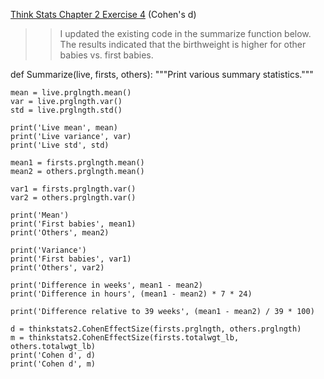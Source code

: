 [Think Stats Chapter 2 Exercise 4](http://greenteapress.com/thinkstats2/html/thinkstats2003.html#toc24) (Cohen's d)

>> I updated the existing code in the summarize function below. The results indicated that the birthweight is higher for other babies vs. first babies. 

def Summarize(live, firsts, others):
    """Print various summary statistics."""

    mean = live.prglngth.mean()
    var = live.prglngth.var()
    std = live.prglngth.std()

    print('Live mean', mean)
    print('Live variance', var)
    print('Live std', std)

    mean1 = firsts.prglngth.mean()
    mean2 = others.prglngth.mean()

    var1 = firsts.prglngth.var()
    var2 = others.prglngth.var()

    print('Mean')
    print('First babies', mean1)
    print('Others', mean2)

    print('Variance')
    print('First babies', var1)
    print('Others', var2)

    print('Difference in weeks', mean1 - mean2)
    print('Difference in hours', (mean1 - mean2) * 7 * 24)

    print('Difference relative to 39 weeks', (mean1 - mean2) / 39 * 100)

    d = thinkstats2.CohenEffectSize(firsts.prglngth, others.prglngth)
    m = thinkstats2.CohenEffectSize(firsts.totalwgt_lb, others.totalwgt_lb)
    print('Cohen d', d)
    print('Cohen d', m)

